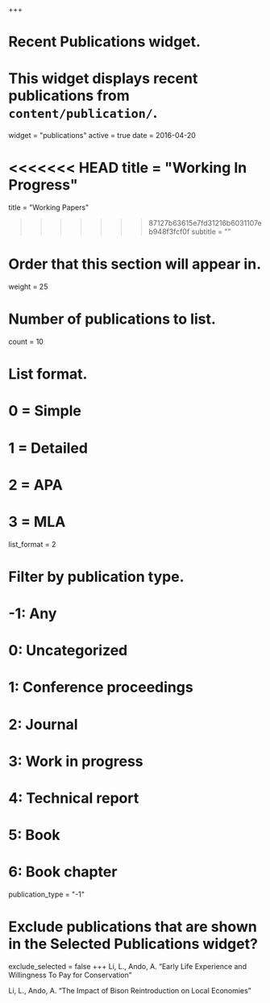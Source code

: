 +++
# Recent Publications widget.
# This widget displays recent publications from `content/publication/`.
widget = "publications"
active = true
date = 2016-04-20

<<<<<<< HEAD
title = "Working In Progress"
=======
title = "Working Papers"
>>>>>>> 87127b63615e7fd31216b6031107eb948f3fcf0f
subtitle = ""

# Order that this section will appear in.
weight = 25

# Number of publications to list.
count = 10

# List format.
#   0 = Simple
#   1 = Detailed
#   2 = APA
#   3 = MLA
list_format = 2

# Filter by publication type.
# -1: Any
#  0: Uncategorized
#  1: Conference proceedings
#  2: Journal
#  3: Work in progress
#  4: Technical report
#  5: Book
#  6: Book chapter
publication_type = "-1"

# Exclude publications that are shown in the Selected Publications widget?
exclude_selected = false
+++
Li, L., Ando, A. “Early Life Experience and Willingness To Pay for Conservation” 

Li, L., Ando, A. “The Impact of Bison Reintroduction on Local Economies”

